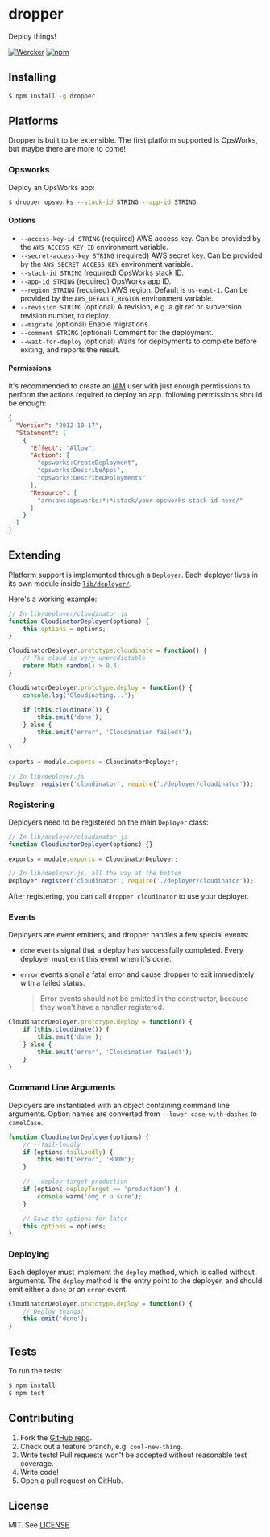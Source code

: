 # dropper

Deploy things!

[![Wercker](http://img.shields.io/wercker/ci/548e2bbd6b3ba8733d73de03.svg?style=flat)](https://app.wercker.com/project/bykey/352085a3388f20219a49083723194d0d)
[![npm](http://img.shields.io/npm/v/dropper.svg?style=flat)](https://www.npmjs.com/package/dropper)

## Installing

```bash
$ npm install -g dropper
```

## Platforms

Dropper is built to be extensible. The first platform supported is OpsWorks,
but maybe there are more to come!

### Opsworks

Deploy an OpsWorks app:

```bash
$ dropper opsworks --stack-id STRING --app-id STRING
```

#### Options

- `--access-key-id STRING` (required) AWS access key. Can be provided by the
  `AWS_ACCESS_KEY_ID` environment variable.
- `--secret-access-key STRING` (required) AWS secret key. Can be provided by
the `AWS_SECRET_ACCESS_KEY` environment variable.
- `--stack-id STRING` (required) OpsWorks stack ID.
- `--app-id STRING` (required) OpsWorks app ID.
- `--region STRING` (required) AWS region. Default is `us-east-1`. Can be
provided by the `AWS_DEFAULT_REGION` environment variable.
- `--revision STRING` (optional) A revision, e.g. a git ref or subversion
  revision number, to deploy.
- `--migrate` (optional) Enable migrations.
- `--comment STRING` (optional) Comment for the deployment.
- `--wait-for-deploy` (optional) Waits for deployments to complete before
  exiting, and reports the result.

#### Permissions

It's recommended to create an [IAM](http://aws.amazon.com/iam/) user with
just enough permissions to perform the actions required to deploy an app.
following permissions should be enough:

```json
{
  "Version": "2012-10-17",
  "Statement": [
    {
      "Effect": "Allow",
      "Action": [
        "opsworks:CreateDeployment",
        "opsworks:DescribeApps",
        "opsworks:DescribeDeployments"
      ],
      "Resource": [
        "arn:aws:opsworks:*:*:stack/your-opsworks-stack-id-here/"
      ]
    }
  ]
}
```

## Extending

Platform support is implemented through a `Deployer`. Each deployer lives in
its own module inside [`lib/deployer/`](lib/deployer).

Here's a working example:

```javascript
// In lib/deployer/cloudinator.js
function CloudinatorDeployer(options) {
    this.options = options;
}

CloudinatorDeployer.prototype.cloudinate = function() {
    // The cloud is very unpredictable
    return Math.random() > 0.4;
}

CloudinatorDeployer.prototype.deploy = function() {
    console.log('Cloudinating...');

    if (this.cloudinate()) {
        this.emit('done');
    } else {
        this.emit('error', 'Cloudination failed!');
    }
}

exports = module.exports = CloudinatorDeployer;

// In lib/deployer.js
Deployer.register('cloudinator', require('./deployer/cloudinator'));
```

### Registering

Deployers need to be registered on the main `Deployer` class:

```javascript
// In lib/deployer/cloudinator.js
function CloudinatorDeployer(options) {}

exports = module.exports = CloudinatorDeployer;

// In lib/deployer.js, all the way at the bottom
Deployer.register('cloudinator', require('./deployer/cloudinator'));
```

After registering, you can call `dropper cloudinator` to use your deployer.

### Events

Deployers are event emitters, and dropper handles a few special events:

- `done` events signal that a deploy has successfully completed. Every
  deployer must emit this event when it's done.
- `error` events signal a fatal error and cause dropper to exit immediately
  with a failed status.
  
  > Error events should not be emitted in the constructor,
  > because they won't have a handler registered.

```javascript
CloudinatorDeployer.prototype.deploy = function() {
    if (this.cloudinate()) {
        this.emit('done');
    } else {
        this.emit('error', 'Cloudination failed!');
    }
}
```

### Command Line Arguments

Deployers are instantiated with an object containing command line arguments.
Option names are converted from `--lower-case-with-dashes` to `camelCase`.

```javascript
function CloudinatorDeployer(options) {
    // --fail-loudly
    if (options.failLoudly) {
        this.emit('error', 'BOOM');
    }

    // --deploy-target production
    if (options.deployTarget == 'production') {
        console.warn('omg r u sure');
    }

    // Save the options for later
    this.options = options;
}
```

### Deploying

Each deployer must implement the `deploy` method, which is called without
arguments. The `deploy` method is the entry point to the deployer, and should
emit either a `done` or an `error` event.

```javascript
CloudinatorDeployer.prototype.deploy = function() {
    // Deploy things!
    this.emit('done');
}
```

## Tests

To run the tests:

```bash
$ npm install
$ npm test
```

## Contributing

1. Fork the [GitHub repo](https://github.com/grampajoe/dropper).
2. Check out a feature branch, e.g. `cool-new-thing`.
3. Write tests! Pull requests won't be accepted without reasonable test
   coverage.
4. Write code!
5. Open a pull request on GitHub.

## License

MIT. See [LICENSE](LICENSE).
